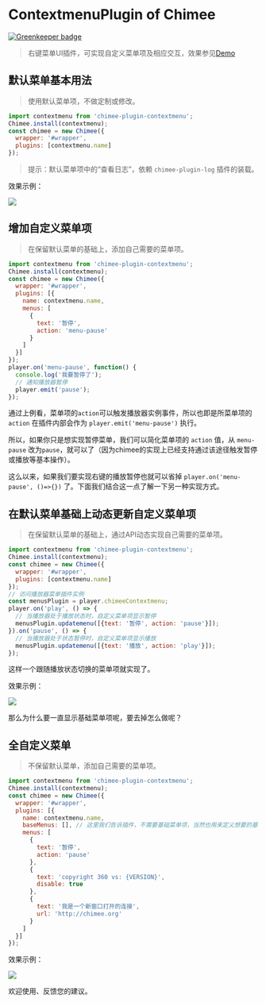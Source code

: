 # ContextmenuPlugin of Chimee

[![Greenkeeper badge](https://badges.greenkeeper.io/Chimeejs/chimee-plugin-contextmenu.svg)](https://greenkeeper.io/)

> 右键菜单UI插件，可实现自定义菜单项及相应交互，效果参见[Demo](./demo/index.html)

## 默认菜单基本用法

> 使用默认菜单项，不做定制或修改。

```javascript
import contextmenu from 'chimee-plugin-contextmenu';
Chimee.install(contextmenu);
const chimee = new Chimee({
  wrapper: '#wrapper',
  plugins: [contextmenu.name]
});
```
> 提示：默认菜单项中的“查看日志”，依赖 `chimee-plugin-log` 插件的装载。

效果示例：

![](https://p2.ssl.qhimg.com/dr/600__/t013b8a3bc80f678ea0.png)

## 增加自定义菜单项
> 在保留默认菜单的基础上，添加自己需要的菜单项。

```javascript
import contextmenu from 'chimee-plugin-contextmenu';
Chimee.install(contextmenu);
const chimee = new Chimee({
  wrapper: '#wrapper',
  plugins: [{
    name: contextmenu.name,
    menus: [
      {
        text: '暂停',
        action: 'menu-pause'
      }
    ]
  }]
});
player.on('menu-pause', function() {
  console.log('我要暂停了');
  // 通知播放器暂停
  player.emit('pause');
});
```
通过上例看，菜单项的`action`可以触发播放器实例事件，所以也即是所菜单项的 `action` 在插件内部会作为 `player.emit('menu-pause')` 执行。

所以，如果你只是想实现暂停菜单，我们可以简化菜单项的 `action` 值，从 `menu-pause` 改为`pause`，就可以了（因为chimee的实现上已经支持通过该途径触发暂停或播放等基本操作）。

这么以来，如果我们要实现右键的播放暂停也就可以省掉 `player.on('menu-pause', ()=>{})` 了。下面我们结合这一点了解一下另一种实现方式。

## 在默认菜单基础上动态更新自定义菜单项
> 在保留默认菜单的基础上，通过API动态实现自己需要的菜单项。

```javascript
import contextmenu from 'chimee-plugin-contextmenu';
Chimee.install(contextmenu);
const chimee = new Chimee({
  wrapper: '#wrapper',
  plugins: [contextmenu.name]
});
// 访问播放器菜单插件实例
const menusPlugin = player.chimeeContextmenu;
player.on('play', () => {
  // 当播放器处于播放状态时，自定义菜单项显示暂停
  menusPlugin.updatemenu([{text: '暂停', action: 'pause'}]);
}).on('pause', () => {
  // 当播放器处于状态暂停时，自定义菜单项显示播放
  menusPlugin.updatemenu([{text: '播放', action: 'play'}]);
});
```
这样一个跟随播放状态切换的菜单项就实现了。

效果示例：

![](https://p0.ssl.qhimg.com/dr/600__/t0152f1dafd30e6fd7c.png)

那么为什么要一直显示基础菜单项呢，要去掉怎么做呢？ 

## 全自定义菜单
> 不保留默认菜单，添加自己需要的菜单项。

```javascript
import contextmenu from 'chimee-plugin-contextmenu';
Chimee.install(contextmenu);
const chimee = new Chimee({
  wrapper: '#wrapper',
  plugins: [{
    name: contextmenu.name,
    baseMenus: [], // 这里我们告诉插件，不需要基础菜单项，当然也用来定义想要的基础菜单项
    menus: [
      {
        text: '暂停',
        action: 'pause'
      },
      {
        text: 'copyright 360 vs: {VERSION}',
        disable: true
      },
      {
        text: '我是一个新窗口打开的连接',
        url: 'http://chimee.org'
      }
    ]
  }]
});
```

效果示例：

![](https://p3.ssl.qhimg.com/dr/600__/t01e0f5dd57e220e60b.png)

欢迎使用、反馈您的建议。


